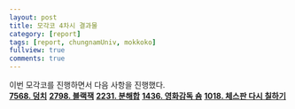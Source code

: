 ```yaml
---
layout: post
title: 모각코 4차시 결과물
category: [report]
tags: [report, chungnamUniv, mokkoko]
fullview: true
comments: true
---
```

이번 모각코를 진행하면서 다음 사항을 진행했다.<br>
**[7568. 덩치](https://fault2000.github.io/algorithm/2022/01/18/baekjoon-7568.html)**
**[2798. 블랙잭](https://fault2000.github.io/algorithm/2022/01/18/baekjoon-2798.html)**
**[2231. 분해합](https://fault2000.github.io/algorithm/2022/01/18/baekjoon-2231.html)**
**[1436. 영화감독 숌](https://fault2000.github.io/algorithm/2022/01/18/baekjoon-1436.html)**
**[1018. 체스판 다시 칠하기](https://fault2000.github.io/algorithm/2022/01/18/baekjoon-1018.html)**